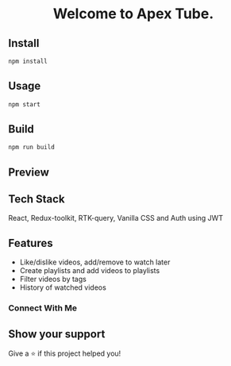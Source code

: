 <h1 align="center">Welcome to Apex Tube. </h1>
<p>
</p>

## Install

```sh
npm install
```
## Usage

```sh
npm start
```
## Build

```sh
npm run build
```

## Preview




## Tech Stack
React, Redux-toolkit, RTK-query, Vanilla CSS and Auth using JWT


## Features
<ul>
  <li>Like/dislike videos, add/remove to watch later</li>
    <li>Create playlists and add videos to playlists</li>
    <li>Filter videos by tags</li>
    <li>History of watched videos</li>

  
</ul>

### Connect With Me


## Show your support

Give a ⭐️ if this project helped you!
